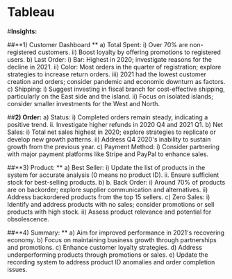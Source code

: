 # Tableau

#**Insights:**

##**1)	Customer Dashboard **
a)	Total Spent: 
i)	Over 70% are non-registered customers. 
ii)	Boost loyalty by offering promotions to registered users. 
b)	Last Order: 
i)	Bar: Highest in 2020; investigate reasons for the decline in 2021. 
ii)	 Color: Most orders in the quarter of registration; explore strategies to increase return orders. 
iii)	2021 had the lowest customer creation and orders; consider pandemic and economic downturn as factors.
c)	 Shipping: 
i)	Suggest investing in fiscal branch for cost-effective shipping, particularly on the East side and the island. 
ii)	Focus on isolated islands; consider smaller investments for the West and North.

##**2)	Order:** 
a)	Status: 
i)	Completed orders remain steady, indicating a positive trend. ii. Investigate higher refunds in 2020 Q4 and 2021 Q1. 
b)	Net Sales: 
i)	Total net sales highest in 2020; explore strategies to replicate or develop new growth patterns. 
ii)	Address Q4 2020's inability to sustain growth from the previous year. 
c)	Payment Method: 
i)	Consider partnering with major payment platforms like Stripe and PayPal to enhance sales.

##**3)	Product: **
a)	Best Seller: 
i)	Update the list of products in the system for accurate analysis (0 means no product ID). ii. Ensure sufficient stock for best-selling products. 
b)	b. Back Order: 
i)	Around 70% of products are on backorder; explore supplier communication and alternatives. 
ii)	Address backordered products from the top 15 sellers.
c)	Zero Sales: 
i)	Identify and address products with no sales; consider promotions or sell products with high stock.
ii)	 Assess product relevance and potential for obsolescence.

##**4)	Summary: **
a)	Aim for improved performance in 2021's recovering economy. 
b)	Focus on maintaining business growth through partnerships and promotions. 
c)	Enhance customer loyalty strategies. 
d)	Address underperforming products through promotions or sales. 
e)	Update the recording system to address product ID anomalies and order completion issues.
